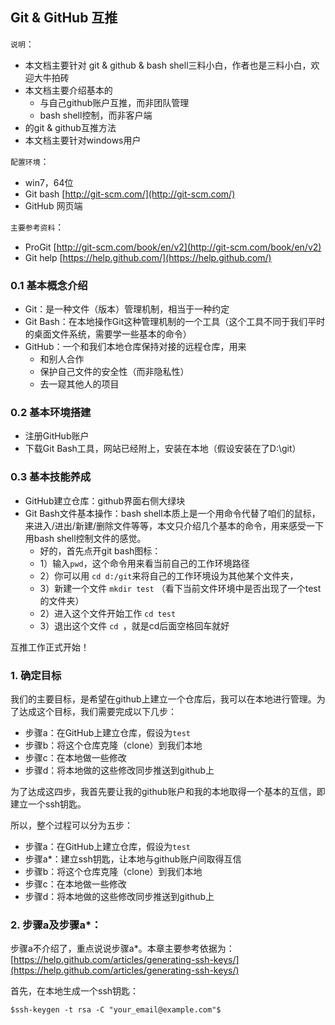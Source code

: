 Git & GitHub 互推
---

`说明`：

- 本文档主要针对 git & github & bash shell三料小白，作者也是三料小白，欢迎大牛拍砖
- 本文档主要介绍基本的
	- 与自己github账户互推，而非团队管理
	- bash shell控制，而非客户端
- 的git & github互推方法
- 本文档主要针对windows用户


`配置环境`：

- win7，64位
- Git bash [http://git-scm.com/](http://git-scm.com/)
- GitHub 网页端

`主要参考资料`：

- ProGit [http://git-scm.com/book/en/v2](http://git-scm.com/book/en/v2)
- Git help [https://help.github.com/](https://help.github.com/)

### 0.1 基本概念介绍

- Git：是一种文件（版本）管理机制，相当于一种约定
- Git Bash：在本地操作Git这种管理机制的一个工具（这个工具不同于我们平时的桌面文件系统，需要学一些基本的命令）
- GitHub：一个和我们本地仓库保持对接的远程仓库，用来
	- 和别人合作
	- 保护自己文件的安全性（而非隐私性）
	- 去一窥其他人的项目


### 0.2 基本环境搭建

- 注册GitHub账户
- 下载Git Bash工具，网站已经附上，安装在本地（假设安装在了D:\git）

### 0.3 基本技能养成

- GitHub建立仓库：github界面右侧大绿块
- Git Bash文件基本操作：bash shell本质上是一个用命令代替了咱们的鼠标，来进入/进出/新建/删除文件等等，本文只介绍几个基本的命令，用来感受一下用bash shell控制文件的感觉。
	- 好的，首先点开git bash图标：
	- 1）输入`pwd`，这个命令用来看当前自己的工作环境路径
	- 2）你可以用 `cd d:/git`来将自己的工作环境设为其他某个文件夹，
	- 3）新建一个文件 `mkdir test` （看下当前文件环境中是否出现了一个test的文件夹）
	- 2）进入这个文件开始工作 `cd test`
	- 3）退出这个文件 `cd `，就是cd后面空格回车就好

互推工作正式开始！


### 1. 确定目标

我们的主要目标，是希望在github上建立一个仓库后，我可以在本地进行管理。为了达成这个目标，我们需要完成以下几步：

- 步骤a：在GitHub上建立仓库，假设为`test`
- 步骤b：将这个仓库克隆（clone）到我们本地
- 步骤c：在本地做一些修改
- 步骤d：将本地做的这些修改同步推送到github上

为了达成这四步，我首先要让我的github账户和我的本地取得一个基本的互信，即建立一个ssh钥匙。

所以，整个过程可以分为五步：

- 步骤a：在GitHub上建立仓库，假设为`test`
- 步骤a*：建立ssh钥匙，让本地与github账户间取得互信
- 步骤b：将这个仓库克隆（clone）到我们本地
- 步骤c：在本地做一些修改
- 步骤d：将本地做的这些修改同步推送到github上


### 2. 步骤a及步骤a*：

步骤a不介绍了，重点说说步骤a*。本章主要参考依据为：[https://help.github.com/articles/generating-ssh-keys/](https://help.github.com/articles/generating-ssh-keys/)

首先，在本地生成一个ssh钥匙：

`$ssh-keygen -t rsa -C "your_email@example.com"$`
